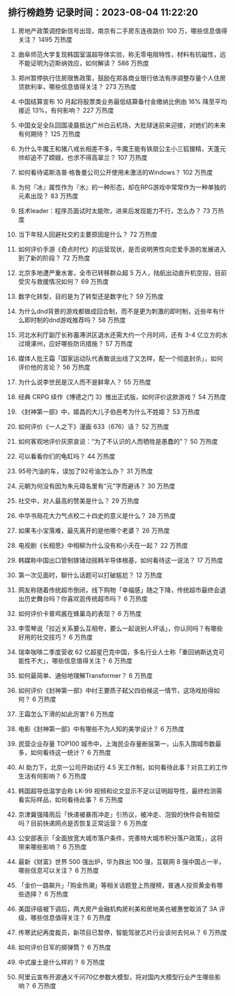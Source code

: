 
## 排行榜趋势 记录时间：2023-08-04 11:22:20
  
  1. 房地产政策调控新信号出现，南京有二手房东连夜跳价 100 万，哪些信息值得关注？ 1495 万热度
    
  2. 曲阜师范大学复现韩国室温超导体实验，称无零电阻特性，材料有抗磁性，远不能证明为迈斯纳效应，如何解读？ 586 万热度
    
  3. 郑州暂停执行住房限售政策，鼓励在郑各商业银行依法有序调整存量个人住房贷款利率，哪些信息值得关注？ 273 万热度
    
  4. 中国结算宣布 10 月起将股票类业务最低结算备付金缴纳比例由 16% 降至平均接近 13%，有何影响？ 227 万热度
    
  5. 中国女足全队回国凌晨抵达广州白云机场，大批球迷前来迎接，对她们的未来有何期待？ 125 万热度
    
  6. 为什么牛魔王和猪八戒长相差不多，牛魔王能有铁扇公主小三狐狸精，天蓬元帅却追不了嫦娥，也求不得高翠兰？ 107 万热度
    
  7. 如何看待诺斯洛普·格鲁曼公司公开使用未激活的Windows？ 102 万热度
    
  8. 为何『冰』属性作为『水』的一种形态，却在RPG游戏中常常作为一种单独的元素出现？ 83 万热度
    
  9. 技术leader：程序员面试时太能吹，进来后发现能力不行，怎么办？ 73 万热度
    
  10. 当下年轻人回避社交的主要原因是什么？ 72 万热度
    
  11. 如何评价手游《奇点时代》的运营现状，是否说明男性向恋爱手游的发展进入到了新的阶段？ 72 万热度
    
  12. 北京多地遭严重水害，全市已转移群众超 5 万人，陆航出动直升机空投，目前受灾与救援情况如何？ 69 万热度
    
  13. 数字化转型，目的是为了转型还是数字化？ 59 万热度
    
  14. 为什么dnd背景的游戏都做成回合制，而不是更为刺激的即时制，近些年有什么即时制的dnd游戏推荐吗？ 58 万热度
    
  15. 河北水利厅副厅长称蓄滞洪区退水还需大约一个月时间，还有 3-4 亿立方的水过境涿州，应好哪些防讯措施？ 57 万热度
    
  16. 媒体人批王霜「国家运动队代表敢说出线了又怎样，配一个彻底封杀」，如何评价他的言论？ 56 万热度
    
  17. 为什么说李世民是汉人而不是鲜卑人？ 55 万热度
    
  18. 经典 CRPG 续作《博德之门 3》推出正式版，如何评价这款游戏？ 54 万热度
    
  19. 《封神第一部》中，姬昌的大儿子伯邑考为什么不姓姬？ 53 万热度
    
  20. 如何评价《一人之下》漫画 633（676）话？ 52 万热度
    
  21. 如何客观地评价灰原哀说：“为了不认识的人而牺牲是愚蠢的”？ 50 万热度
    
  22. 可以看看你们的龟缸吗？ 44 万热度
    
  23. 95号汽油的车，误加了92号油怎么办？ 31 万热度
    
  24. 元朝为何没有因为朱元璋名里有“元”字而避讳？ 30 万热度
    
  25. 社交中，对人最高的赞美是什么？ 29 万热度
    
  26. 中华书局花大力气点校二十四史的意义是什么？ 28 万热度
    
  27. 如果韦小宝落难，最先离开的是他哪个老婆？ 26 万热度
    
  28. 电视剧《长相思》中相柳为什么没有和小夭在一起？ 22 万热度
    
  29. 韩媒称中国出口管制镓锗动摇韩半导体根基，如何看待这一说法？ 17 万热度
    
  30. 第一次见面时，聊什么话题可以打破尴尬？ 12 万热度
    
  31. 网友称随着传统超市倒闭，线下购物「幸福感」随之下降，传统超市最终会退出历史舞台吗？你喜欢逛传统超市吗？ 6 万热度
    
  32. 如何评价卡普鸡酱在蜂巢岛的表现？ 6 万热度
    
  33. 李雪琴说「拉近关系要么互相夸，要么一起说别人坏话」，你认同吗？有哪些好用的社交技巧？ 6 万热度
    
  34. 瑞幸咖啡二季度营收 62 亿超星巴克中国，多名行业人士称「重回纳斯达克可能性不大」，哪些信息值得关注？ 6 万热度
    
  35. 如何最简单、通俗地理解Transformer？ 6 万热度
    
  36. 如何评价《封神第一部》中纣王要质子弑父四伯候这一情节，这场戏拍得如何？ 6 万热度
    
  37. 王霜怎么下滑的如此厉害? 6 万热度
    
  38. 电影《封神第一部》中有哪些不为人知的美学设计？ 6 万热度
    
  39. 民营企业存量 TOP100 城市中，上海民企存量断层第一，山东入围城市数最多，如何看待这一统计？ 6 万热度
    
  40. AI 助力下，北京一公司开始试行 4.5 天工作制，如何看待此事？对员工的工作生活有何影响？ 6 万热度
    
  41. 韩国超导低温学会称 LK-99 视频和论文显示不足以证明超导性，最终检测需看实际样品，如何看待此事？ 6 万热度
    
  42. 京津冀强降雨后「快递被暴雨冲走」引热议，被冲走、泡毁的快件会有赔偿吗？目前快递网点是否恢复正常运营？ 6 万热度
    
  43. 公安部表示「全面放宽大城市落户条件，完善特大城市积分落户政策」，这将带来哪些影响？ 6 万热度
    
  44. 最新《财富》世界 500 强出炉，华为跌出 100 强，互联网 8 强中国占一半，哪些信息可以关注？ 6 万热度
    
  45. 「金价一路飙升」「购金热潮」等相关话题登上热搜榜，普通人投资黄金有哪些选择？ 6 万热度
    
  46. 美国评级被下调后，两大房产金融机构房利美和房地美也被惠誉取消了 3A 评级，哪些信息值得关注？ 6 万热度
    
  47. 传寒武纪再度裁员，新项目已暂停，智能驾驶芯片行业该何去何从？ 6 万热度
    
  48. 如何评价日军的掷弹筒？ 6 万热度
    
  49. 中式废土是什么样的？ 6 万热度
    
  50. 阿里云宣布开源通义千问70亿参数大模型，将对国内大模型行业产生哪些影响？ 6 万热度
    